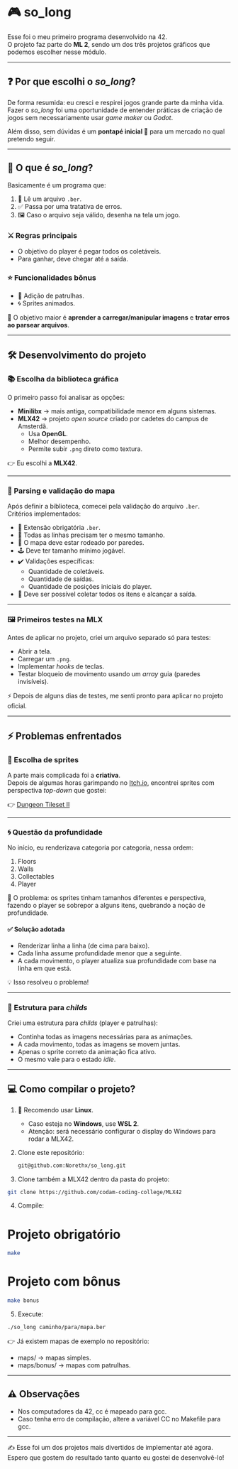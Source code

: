 # 🎮 so_long

Esse foi o meu primeiro programa desenvolvido na 42.  
O projeto faz parte do **ML 2**, sendo um dos três projetos gráficos que podemos escolher nesse módulo.

---

## ❓ Por que escolhi o *so_long*?

De forma resumida: eu cresci e respirei jogos grande parte da minha vida.  
Fazer o *so_long* foi uma oportunidade de entender práticas de criação de jogos sem necessariamente usar *game maker* ou *Godot*.  

Além disso, sem dúvidas é um **pontapé inicial 🚀** para um mercado no qual pretendo seguir.

---

## 🧩 O que é *so_long*?

Basicamente é um programa que:

1. 📂 Lê um arquivo `.ber`.  
2. ✅ Passa por uma tratativa de erros.  
3. 🖼️ Caso o arquivo seja válido, desenha na tela um jogo.  

### ⚔️ Regras principais

- O objetivo do player é pegar todos os coletáveis.  
- Para ganhar, deve chegar até a saída.  

### ⭐ Funcionalidades bônus

- 👾 Adição de patrulhas.  
- 🌀 Sprites animados.  

🎯 O objetivo maior é **aprender a carregar/manipular imagens** e **tratar erros ao parsear arquivos**.

---

## 🛠️ Desenvolvimento do projeto

### 📚 Escolha da biblioteca gráfica

O primeiro passo foi analisar as opções:  

- **Minilibx** → mais antiga, compatibilidade menor em alguns sistemas.  
- **MLX42** → projeto *open source* criado por cadetes do campus de Amsterdã.  
  - Usa **OpenGL**.  
  - Melhor desempenho.  
  - Permite subir `.png` direto como textura.  

👉 Eu escolhi a **MLX42**.

---

### 📝 Parsing e validação do mapa

Após definir a biblioteca, comecei pela validação do arquivo `.ber`.  
Critérios implementados:

- 📌 Extensão obrigatória `.ber`.  
- 📏 Todas as linhas precisam ter o mesmo tamanho.  
- 🧱 O mapa deve estar rodeado por paredes.  
- 🕹️ Deve ter tamanho mínimo jogável.  
- ✔️ Validações específicas:  
  - Quantidade de coletáveis.  
  - Quantidade de saídas.  
  - Quantidade de posições iniciais do player.  
- 🔗 Deve ser possível coletar todos os itens e alcançar a saída.

---

### 🖼️ Primeiros testes na MLX

Antes de aplicar no projeto, criei um arquivo separado só para testes:  

- Abrir a tela.  
- Carregar um `.png`.  
- Implementar *hooks* de teclas.  
- Testar bloqueio de movimento usando um *array* guia (paredes invisíveis).  

⚡ Depois de alguns dias de testes, me senti pronto para aplicar no projeto oficial.

---

## ⚡ Problemas enfrentados

### 🎨 Escolha de sprites

A parte mais complicada foi a **criativa**.  
Depois de algumas horas garimpando no [Itch.io](https://itch.io), encontrei sprites com perspectiva *top-down* que gostei:  

👉 [Dungeon Tileset II](https://0x72.itch.io/dungeontileset-ii)

---

### 🌀 Questão da profundidade

No início, eu renderizava categoria por categoria, nessa ordem:  

1. Floors  
2. Walls  
3. Collectables  
4. Player  

🚨 O problema: os sprites tinham tamanhos diferentes e perspectiva, fazendo o player se sobrepor a alguns itens, quebrando a noção de profundidade.

#### ✅ Solução adotada

- Renderizar linha a linha (de cima para baixo).  
- Cada linha assume profundidade menor que a seguinte.  
- A cada movimento, o player atualiza sua profundidade com base na linha em que está.  

💡 Isso resolveu o problema!

---

### 👥 Estrutura para *childs*

Criei uma estrutura para *childs* (player e patrulhas):  

- Continha todas as imagens necessárias para as animações.  
- A cada movimento, todas as imagens se movem juntas.  
- Apenas o sprite correto da animação fica ativo.  
- O mesmo vale para o estado *idle*.  

---

## 💻 Como compilar o projeto?

1. 🐧 Recomendo usar **Linux**.  
   - Caso esteja no **Windows**, use **WSL 2**.  
   - Atenção: será necessário configurar o display do Windows para rodar a MLX42.  

2. Clone este repositório:  
   ```bash
   git@github.com:Norethx/so_long.git
   ```

3. Clone também a MLX42 dentro da pasta do projeto:  
  ```bash
  git clone https://github.com/codam-coding-college/MLX42
  ```

4. Compile:
# Projeto obrigatório
  ```bash
  make
  ```
# Projeto com bônus
```bash
make bonus
```

5. Execute:
```bash
./so_long caminho/para/mapa.ber
```

👉 Já existem mapas de exemplo no repositório:
- maps/ → mapas simples.
- maps/bonus/ → mapas com patrulhas.

---

## ⚠️ Observações

- Nos computadores da 42, cc é mapeado para gcc.
- Caso tenha erro de compilação, altere a variável CC no Makefile para gcc.

---

✍️ Esse foi um dos projetos mais divertidos de implementar até agora. Espero que gostem do resultado tanto quanto eu gostei de desenvolvê-lo!

